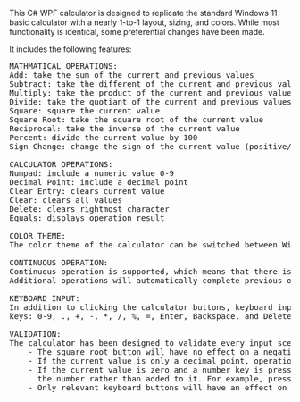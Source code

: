 This C# WPF calculator is designed to replicate the standard Windows 11 basic calculator with a nearly 1-to-1 layout, sizing, and colors. While most functionality is identical, some preferential changes have been made.

It includes the following features:
<pre>
MATHMATICAL OPERATIONS:
Add: take the sum of the current and previous values
Subtract: take the different of the current and previous values
Multiply: take the product of the current and previous values
Divide: take the quotiant of the current and previous values
Square: square the current value
Square Root: take the square root of the current value
Reciprocal: take the inverse of the current value
Percent: divide the current value by 100
Sign Change: change the sign of the current value (positive/negative)

CALCULATOR OPERATIONS:
Numpad: include a numeric value 0-9
Decimal Point: include a decimal point
Clear Entry: clears current value
Clear: clears all values
Delete: clears rightmost character
Equals: displays operation result

COLOR THEME:
The color theme of the calculator can be switched between Windows light (default) and dark theme.

CONTINUOUS OPERATION:
Continuous operation is supported, which means that there is no need to press "equals" between calculations. 
Additional operations will automatically complete previous operations before continuing.

KEYBOARD INPUT:
In addition to clicking the calculator buttons, keyboard input is also supported for non-numpad
keys: 0-9, ., +, -, *, /, %, =, Enter, Backspace, and Delete.

VALIDATION:
The calculator has been designed to validate every input scenario. Examples include:
	- The square root button will have no effect on a negative value.
	- If the current value is only a decimal point, operations will not be executed.
	- If the current value is zero and a number key is pressed, the 0 will be replaced by
	  the number rather than added to it. For example, pressing "5" will display "5" instead of "05".
	- Only relevant keyboard buttons will have an effect on the calculator input.
</pre>
